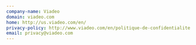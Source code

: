 ```yaml
---
company-name: Viadeo
domain: viadeo.com
home: http://us.viadeo.com/en/
privacy-policy: http://www.viadeo.com/en/politique-de-confidentialite
email: privacy@viadeo.com
---
```





